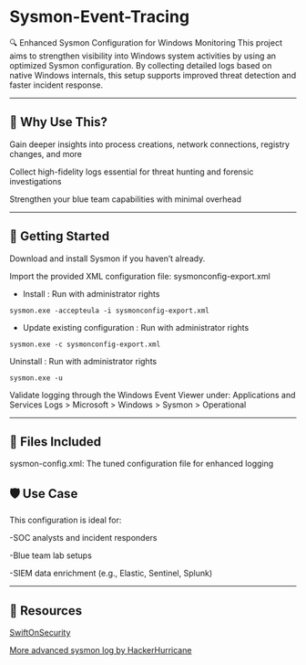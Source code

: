 #  Sysmon-Event-Tracing

 🔍 Enhanced Sysmon Configuration for Windows Monitoring
This project aims to strengthen visibility into Windows system activities by using an optimized Sysmon configuration. By collecting detailed logs based on native Windows internals, this setup supports improved threat detection and faster incident response.

---------------------------------------------------------------------------------------------------------------



## 📌 Why Use This?
Gain deeper insights into process creations, network connections, registry changes, and more

Collect high-fidelity logs essential for threat hunting and forensic investigations

Strengthen your blue team capabilities with minimal overhead

---------------------------------------------------------------------------------------------------------------





## 🚀 Getting Started
Download and install Sysmon if you haven’t already.

Import the provided XML configuration file:
sysmonconfig-export.xml


- Install : Run with administrator rights
```
sysmon.exe -accepteula -i sysmonconfig-export.xml
```

- Update existing configuration : Run with administrator rights
```
sysmon.exe -c sysmonconfig-export.xml
```

Uninstall : Run with administrator rights
```
sysmon.exe -u
```

Validate logging through the Windows Event Viewer under: Applications and Services Logs > Microsoft > Windows > Sysmon > Operational

---------------------------------------------------------------------------------------------------------------


## 📁 Files Included
sysmon-config.xml: The tuned configuration file for enhanced logging

## 🛡️ Use Case
This configuration is ideal for:

  -SOC analysts and incident responders

  -Blue team lab setups

  -SIEM data enrichment (e.g., Elastic, Sentinel, Splunk)

  ---------------------------------------------------------------------------------------------------------------

## 📖 Resources

[SwiftOnSecurity](https://github.com/SwiftOnSecurity/sysmon-config?tab=readme-ov-file)

[More advanced sysmon log by HackerHurricane](https://www.malwarearchaeology.com/cheat-sheets)

